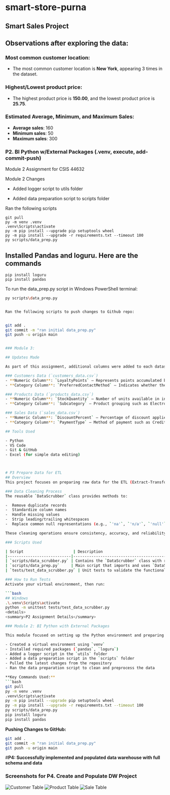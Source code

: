 # smart-store-purna


## Smart Sales Project

## Observations after exploring the data:

### Most common customer location:
- The most common customer location is **New York**, appearing 3 times in the dataset.

### Highest/Lowest product price:
- The highest product price is **150.00**, and the lowest product price is **25.75**.

### Estimated Average, Minimum, and Maximum Sales:
- **Average sales**: 160
- **Minimum sales**: 50
- **Maximum sales**: 300

### P2. BI Python w/External Packages (.venv, execute, add-commit-push)
Module 2 Assignment for CSIS 44632

Module 2 Changes
- Added logger script to utils folder

- Added data preparation script to scripts folder

Ran the following scripts

    git pull
    py -m venv .venv
    .venv\Scripts\activate
    py -m pip install --upgrade pip setuptools wheel
    py -m pip install --upgrade -r requirements.txt --timeout 100
    py scripts/data_prep.py

## Installed Pandas and loguru. Here are the commands

    pip install loguru
    pip install pandas

To run the data_prep.py script in Windows PowerShell terminal:

```bash
py scripts\data_prep.py


Ran the following scripts to push changes to Github repo:


git add .
git commit -m "ran initial data_prep.py"
git push -u origin main


### Module 3:

## Updates Made

As part of this assignment, additional columns were added to each dataset:

### Customers Data (`customers_data.csv`)
- **Numeric Column**: `LoyaltyPoints` – Represents points accumulated by each customer
- **Category Column**: `PreferredContactMethod` – Indicates whether the customer prefers Email, Phone, or Text

### Products Data (`products_data.csv`)
- **Numeric Column**: `StockQuantity` – Number of units available in inventory
- **Category Column**: `Subcategory` – Product grouping such as Electronics, Apparel, or Grocery

### Sales Data (`sales_data.csv`)
- **Numeric Column**: `DiscountPercent` – Percentage of discount applied to the transaction
- **Category Column**: `PaymentType` – Method of payment such as CreditCard, Cash, or PayPal

## Tools Used

- Python
- VS Code
- Git & GitHub
- Excel (for simple data editing)



# P3 Prepare Data for ETL
## Overview
This project focuses on preparing raw data for the ETL (Extract-Transform-Load) process by implementing reusable, standardized data cleaning techniques using Python and pandas. Clean data is critical for loading into a central data warehouse and performing accurate business intelligence (BI) analysis.

### Data Cleaning Process
The reusable `DataScrubber` class provides methods to:

-  Remove duplicate records  
-  Standardize column names  
-  Handle missing values  
-  Strip leading/trailing whitespaces  
-  Replace common null representations (e.g., `'na'`, `'n/a'`, `'null'`)

These cleaning operations ensure consistency, accuracy, and reliability before transforming or loading data.

### Scripts Used

| Script                      | Description                                                  |
|----------------------------|--------------------------------------------------------------|
| `scripts/data_scrubber.py` | Contains the `DataScrubber` class with reusable cleaning methods |
| `scripts/data_prep.py`     | Main script that imports and uses `DataScrubber` to clean raw data |
| `tests/test_data_scrubber.py` | Unit tests to validate the functionality of `DataScrubber` methods |

### How to Run Tests
Activate your virtual environment, then run:

```bash
## Windows
.\.venv\Scripts\activate
python -m unittest tests/test_data_scrubber.py
<details>
<summary>P2 Assignment Details</summary>

### Module 2: BI Python with External Packages

This module focused on setting up the Python environment and preparing the project for data analysis:

- Created a virtual environment using `venv`
- Installed required packages (`pandas`, `loguru`)
- Added a logger script in the `utils` folder
- Added a data preparation script in the `scripts` folder
- Pulled the latest changes from the repository
- Ran the data preparation script to clean and preprocess the data

**Key Commands Used:**
```bash
git pull
py -m venv .venv
.venv\Scripts\activate
py -m pip install --upgrade pip setuptools wheel
py -m pip install --upgrade -r requirements.txt --timeout 100
py scripts/data_prep.py
pip install loguru
pip install pandas
```

**Pushing Changes to GitHub:**
```bash
git add .
git commit -m "ran initial data_prep.py"
git push -u origin main
```


#**P4: Successfully implemented and populated data warehouse with full schema and data**

### Screenshots for P4. Create and Populate DW Project


![Customer Table](customer.jpg)
![Product Table](product.jpg)
![Sale Table](sale.jpg)